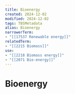 ```yaml
---
title: Bioenergy
created: 2024-12-02
modified: 2024-12-02
tags: TBSMetadata
alias: Bioenergy
narrowerTerm:
- "[[17537 Renewable energy]]"
relatedTerm:
- "[[2215 Biomass]]"
use:
- "[[2218 Biomass energy]]"
- "[[2071 Bio-energy]]"
---
```

# Bioenergy
